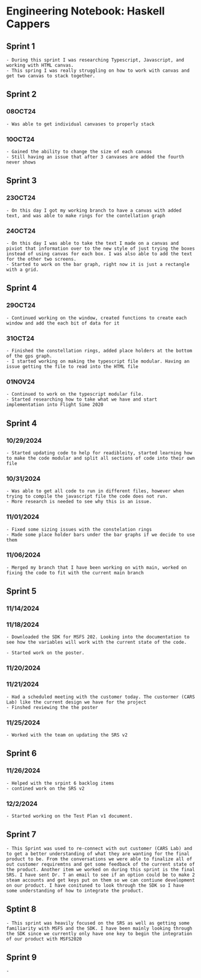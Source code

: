 # Engineering Notebook: Haskell Cappers

## Sprint 1
    - During this sprint I was researching Typescript, Javascript, and working with HTML canvas.
    - This spring I was really struggling on how to work with canvas and get two canvas to stack together. 

## Sprint 2
### 08OCT24
    - Was able to get individual canvases to properly stack
### 10OCT24
    - Gained the ability to change the size of each canvas
    - Still having an issue that after 3 canvases are added the fourth never shows

## Sprint 3
### 23OCT24
    - On this day I got my working branch to have a canvas with added text, and was able to make rings for the contellation graph
### 24OCT24
    - On this day I was able to take the text I made on a canvas and piviot that information over to the new style of just trying the boxes instead of using canvas for each box. I was also able to add the text for the other two screens. 
    - Started to work on the bar graph, right now it is just a rectangle with a grid.

## Sprint 4
### 29OCT24
    - Continued working on the window, created functions to create each window and add the each bit of data for it
### 31OCT24
    - Finished the constellation rings, added place holders at the bottom of the gps graph. 
    - I started working on making the typescript file modular. Having an issue getting the file to read into the HTML file
### 01NOV24
    - Continued to work on the typescript modular file. 
    - Started researching how to take what we have and start implementation into Flight Sime 2020

## Sprint 4
### 10/29/2024
    - Started updating code to help for readibleity, started learning how to make the code modular and split all sections of code into their own file 
### 10/31/2024
    - Was able to get all code to run in different files, however when trying to compile the javascript file the code does not run.
    - More research is needed to see why this is an issue. 
### 11/01/2024
    - Fixed some sizing issues with the constelation rings
    - Made some place holder bars under the bar graphs if we decide to use them
### 11/06/2024
    - Merged my branch that I have been working on with main, worked on fixing the code to fit with the current main branch

## Sprint 5
### 11/14/2024
     
### 11/18/2024
    - Downloaded the SDK for MSFS 202. Looking into the documentation to see how the variables will work with the current state of the code. 

    - Started work on the poster. 
### 11/20/2024
### 11/21/2024
    - Had a scheduled meeting with the customer today. The custormer (CARS Lab) like the current design we have for the project
    - Finshed reviewing the the poster 
### 11/25/2024
    - Worked with the team on updating the SRS v2 
    
## Sprint 6
### 11/26/2024
    - Helped with the srpint 6 backlog items
    - contined work on the SRS v2
### 12/2/2024
    - Started working on the Test Plan v1 document.

## Sprint 7
    - This Sprint was used to re-connect with out customer (CARS Lab) and to get a better understanding of what they are wanting for the final product to be. From the conversations we were able to finalize all of out customer requiremtns and get some feedback of the current state of the product. Another item we worked on during this sprint is the final SRS. I have sent Dr. T an email to see if an option could be to make 2 steam accounts and get keys put on them so we can contiune development on our product. I have conituned to look through the SDK so I have some understanding of how to integrate the product. 
## Sptint 8
    - This sprint was heavily focused on the SRS as well as getting some familiarity with MSFS and the SDK. I have been mainly looking through the SDK since we currently only have one key to begin the integration of our product with MSFS2020
## Sprint 9
    -
